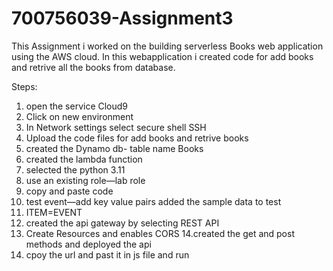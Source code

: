 # 700756039-Assignment3

This Assignment i worked on the building serverless Books web application using the AWS cloud. In this webapplication i created code for add books and retrive all the books from database.

Steps:
1.	open the service Cloud9
2.	Click on new environment
3.	In Network settings select secure shell SSH
4.	Upload the code files for add books and retrive books
5.	created the Dynamo db- table name Books
6.	created the lambda function
7.	selected the python 3.11
8.	use an existing role—lab role
9.	copy and paste code
10.	test event—add key value pairs added the sample data to test
11.	ITEM=EVENT
12.	 created the api gateway by selecting REST API
13.	Create Resources and enables CORS
14.created the get and post methods and deployed the api
15. cpoy the url and past it in js file and run
